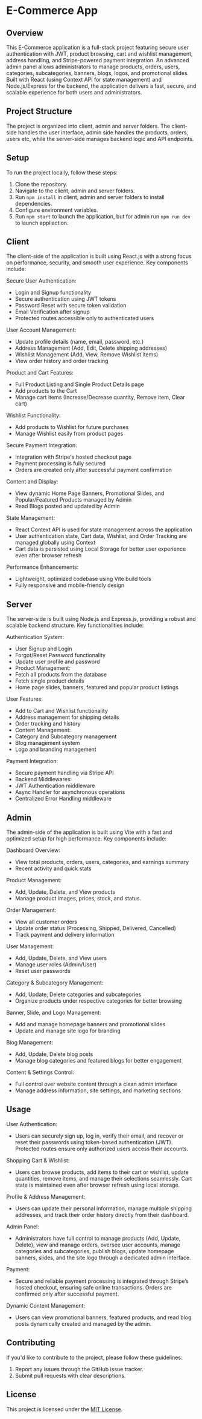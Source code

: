 # E-Commerce App

## Overview

This E-Commerce application is a full-stack project featuring secure user authentication with JWT, product browsing, cart and wishlist management, address handling, and Stripe-powered payment integration.
An advanced admin panel allows administrators to manage products, orders, users, categories, subcategories, banners, blogs, logos, and promotional slides.
Built with React (using Context API for state management) and Node.js/Express for the backend, the application delivers a fast, secure, and scalable experience for both users and administrators.

## Project Structure

The project is organized into client, admin and server folders. The client-side handles the user interface, admin side handles the products, orders, users etc, while the server-side manages backend logic and API endpoints.

## Setup

To run the project locally, follow these steps:

1. Clone the repository.
2. Navigate to the client, admin and server folders.
3. Run `npm install` in client, admin and server folders to install dependencies.
4. Configure environment variables.
5. Run `npm start` to launch the application, but for admin run `npm run dev` to launch appliaction.

## Client

The client-side of the application is built using React.js with a strong focus on performance, security, and smooth user experience. Key components include:

Secure User Authentication:

- Login and Signup functionality
- Secure authentication using JWT tokens
- Password Reset with secure token validation
- Email Verification after signup
- Protected routes accessible only to authenticated users

User Account Management:

- Update profile details (name, email, password, etc.)
- Address Management (Add, Edit, Delete shipping addresses)
- Wishlist Management (Add, View, Remove Wishlist items)
- View order history and order tracking

Product and Cart Features:

- Full Product Listing and Single Product Details page
- Add products to the Cart
- Manage cart items (Increase/Decrease quantity, Remove item, Clear cart)

Wishlist Functionality:

- Add products to Wishlist for future purchases
- Manage Wishlist easily from product pages

Secure Payment Integration:

- Integration with Stripe's hosted checkout page
- Payment processing is fully secured
- Orders are created only after successful payment confirmation

Content and Display:

- View dynamic Home Page Banners, Promotional Slides, and Popular/Featured Products managed by Admin
- Read Blogs posted and updated by Admin

State Management:

- React Context API is used for state management across the application
- User authentication state, Cart data, Wishlist, and Order Tracking are managed globally using Context
- Cart data is persisted using Local Storage for better user experience even after browser refresh

Performance Enhancements:

- Lightweight, optimized codebase using Vite build tools
- Fully responsive and mobile-friendly design

## Server

The server-side is built using Node.js and Express.js, providing a robust and scalable backend structure. Key functionalities include:

Authentication System:

- User Signup and Login
- Forgot/Reset Password functionality
- Update user profile and password
- Product Management:
- Fetch all products from the database
- Fetch single product details
- Home page slides, banners, featured and popular product listings

User Features:

- Add to Cart and Wishlist functionality
- Address management for shipping details
- Order tracking and history
- Content Management:
- Category and Subcategory management
- Blog management system
- Logo and branding management

Payment Integration:

- Secure payment handling via Stripe API
- Backend Middlewares:
- JWT Authentication middleware
- Async Handler for asynchronous operations
- Centralized Error Handling middleware

## Admin

The admin-side of the application is built using Vite with a fast and optimized setup for high performance. Key components include:

Dashboard Overview:

- View total products, orders, users, categories, and earnings summary
- Recent activity and quick stats

Product Management:

- Add, Update, Delete, and View products
- Manage product images, prices, stock, and status.

Order Management:

- View all customer orders
- Update order status (Processing, Shipped, Delivered, Cancelled)
- Track payment and delivery information

User Management:

- Add, Update, Delete, and View users
- Manage user roles (Admin/User)
- Reset user passwords

Category & Subcategory Management:

- Add, Update, Delete categories and subcategories
- Organize products under respective categories for better browsing

Banner, Slide, and Logo Management:

- Add and manage homepage banners and promotional slides
- Update and manage site logo for branding

Blog Management:

- Add, Update, Delete blog posts
- Manage blog categories and featured blogs for better engagement

Content & Settings Control:

- Full control over website content through a clean admin interface
- Manage address information, site settings, and marketing sections

## Usage

User Authentication:

- Users can securely sign up, log in, verify their email, and recover or reset their passwords using token-based authentication (JWT). Protected routes ensure only authorized users access their accounts.

Shopping Cart & Wishlist:

- Users can browse products, add items to their cart or wishlist, update quantities, remove items, and manage their selections seamlessly. Cart state is maintained even after browser refresh using local storage.

Profile & Address Management:

- Users can update their personal information, manage multiple shipping addresses, and track their order history directly from their dashboard.

Admin Panel:

- Administrators have full control to manage products (Add, Update, Delete), view and manage orders, oversee user accounts, manage categories and subcategories, publish blogs, update homepage banners, slides, and the site logo through a dedicated admin interface.

Payment:

- Secure and reliable payment processing is integrated through Stripe’s hosted checkout, ensuring safe online transactions. Orders are confirmed only after successful payment.

Dynamic Content Management:

- Users can view promotional banners, featured products, and read blog posts dynamically created and managed by the admin.

## Contributing

If you'd like to contribute to the project, please follow these guidelines:

1. Report any issues through the GitHub issue tracker.
2. Submit pull requests with clear descriptions.

## License

This project is licensed under the [MIT License](LICENSE).

